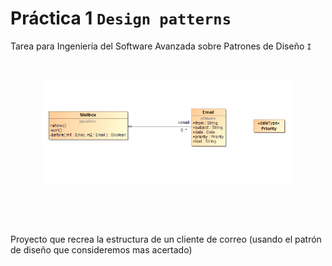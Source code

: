 # Práctica 1 `Design patterns`
Tarea para Ingeniería del Software Avanzada sobre Patrones de Diseño `I`

<br>

<p align="center">
	<img src="https://raw.githubusercontent.com/Archerd6/Practica-1--design-pattern/main/imgs/Cliente%20e-look.png" style="width:80%">
</p>

&nbsp;

<br>


Proyecto que recrea la estructura de un cliente de correo (usando el patrón de diseño que consideremos mas acertado)
